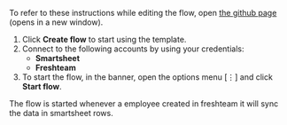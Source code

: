 To refer to these instructions while editing the flow, open [the github page](https://github.com/ot4i/app-connect-templates/blob/master/resources/markdown/Upload%20employee%20data%20into%20Smartsheet%20when%20new%20employee%20is%20created%20in%20Freshteam_instructions.md) (opens in a new window).


1. Click **Create flow** to start using the template.
2. Connect to the following accounts by using your credentials: 
   - **Smartsheet**
   - **Freshteam**
3. To start the flow, in the banner, open the options menu [&#8942;] and click **Start flow**.

The flow is started whenever a employee created in freshteam it will sync the data in smartsheet rows.
